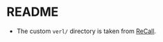 # README
- The custom `verl/` directory is taken from [ReCall](https://github.com/Agent-RL/ReCall).
